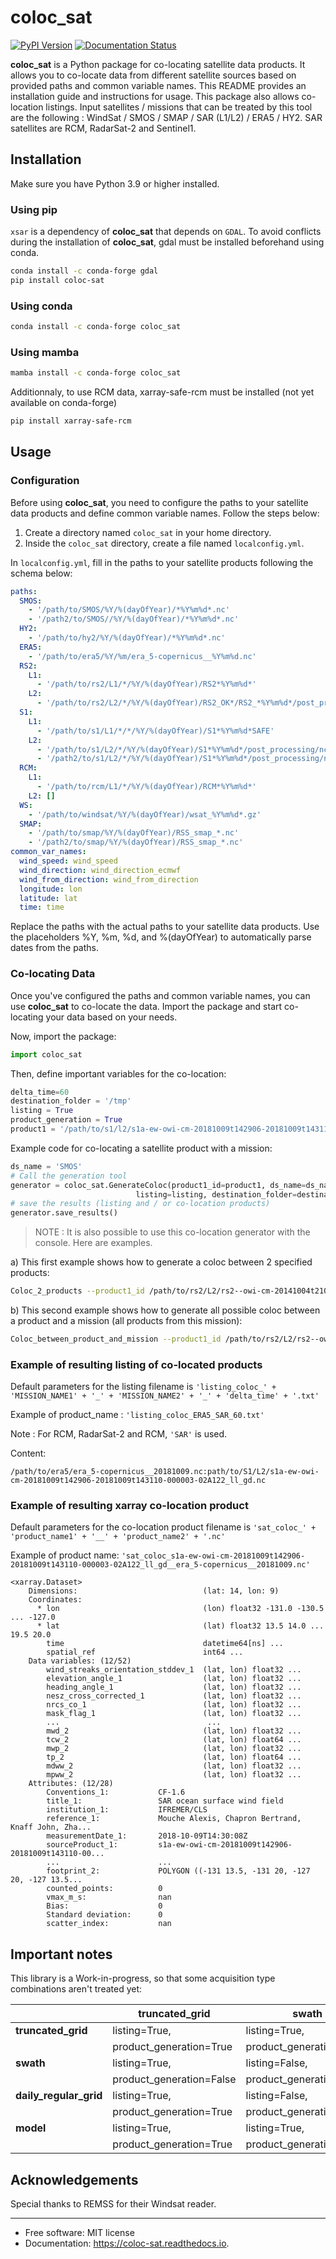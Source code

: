 
# coloc_sat



[![PyPI Version](https://img.shields.io/pypi/v/coloc_sat.svg)](https://pypi.python.org/pypi/coloc_sat)
[![Documentation Status](https://readthedocs.org/projects/coloc-sat/badge/?version=latest)](https://coloc-sat.readthedocs.io/en/latest/?version=latest)




**coloc_sat** is a Python package for co-locating satellite data products. It allows you to co-locate data from different satellite sources based on provided paths and common variable names. This README provides an installation guide and instructions for usage.
This package also allows co-location listings.
Input satellites / missions that can be treated by this tool are the following : WindSat / SMOS / SMAP / SAR (L1/L2) / ERA5 / HY2. 
SAR satellites are RCM, RadarSat-2 and Sentinel1.

## Installation

Make sure you have Python 3.9 or higher installed.

### Using pip

`xsar` is a dependency of **coloc_sat** that depends on `GDAL`. 
To avoid conflicts during the installation of **coloc_sat**, gdal must be installed beforehand using conda.

```bash
conda install -c conda-forge gdal
pip install coloc-sat
```

### Using conda

```bash
conda install -c conda-forge coloc_sat
```

### Using mamba

```bash
mamba install -c conda-forge coloc_sat
```

Additionnaly, to use RCM data, xarray-safe-rcm must be installed (not yet available on conda-forge)
```bash
pip install xarray-safe-rcm
```

## Usage

### Configuration

Before using **coloc_sat**, you need to configure the paths to your satellite data products and define common variable names. Follow the steps below:

1. Create a directory named `coloc_sat` in your home directory.
2. Inside the `coloc_sat` directory, create a file named `localconfig.yml`.

In `localconfig.yml`, fill in the paths to your satellite products following the schema below:

```yaml
paths:
  SMOS:
    - '/path/to/SMOS/%Y/%(dayOfYear)/*%Y%m%d*.nc'
    - '/path2/to/SMOS//%Y/%(dayOfYear)/*%Y%m%d*.nc'
  HY2:
    - '/path/to/hy2/%Y/%(dayOfYear)/*%Y%m%d*.nc'
  ERA5:
    - '/path/to/era5/%Y/%m/era_5-copernicus__%Y%m%d.nc'
  RS2:
    L1:
      - '/path/to/rs2/L1/*/%Y/%(dayOfYear)/RS2*%Y%m%d*'
    L2:
      - '/path/to/rs2/L2/*/%Y/%(dayOfYear)/RS2_OK*/RS2_*%Y%m%d*/post_processing/nclight_L2M/rs2*owi*%Y%m%d*0003*_ll_gd.nc'
  S1:
    L1:
      - '/path/to/s1/L1/*/*/%Y/%(dayOfYear)/S1*%Y%m%d*SAFE'
    L2:
      - '/path/to/s1/L2/*/%Y/%(dayOfYear)/S1*%Y%m%d*/post_processing/nclight_L2M/s1*owi*%Y%m%d*000003*_ll_gd.nc'
      - '/path2/to/s1/L2/*/%Y/%(dayOfYear)/S1*%Y%m%d*/post_processing/nclight_L2M/s1*owi*%Y%m%d*0003*_ll_gd.nc'
  RCM:
    L1:
      - '/path/to/rcm/L1/*/%Y/%(dayOfYear)/RCM*%Y%m%d*'
    L2: []
  WS:
    - '/path/to/windsat/%Y/%(dayOfYear)/wsat_%Y%m%d*.gz'
  SMAP:
    - '/path/to/smap/%Y/%(dayOfYear)/RSS_smap_*.nc'
    - '/path2/to/smap/%Y/%(dayOfYear)/RSS_smap_*.nc'
common_var_names:
  wind_speed: wind_speed
  wind_direction: wind_direction_ecmwf
  wind_from_direction: wind_from_direction
  longitude: lon
  latitude: lat
  time: time
```

Replace the paths with the actual paths to your satellite data products. Use the placeholders %Y, %m, %d, and %(dayOfYear) to automatically parse dates from the paths.

### Co-locating Data

Once you've configured the paths and common variable names, you can use **coloc_sat** to co-locate the data. Import the package and start co-locating your data based on your needs.

Now, import the package:

```python
import coloc_sat
```
       
Then, define important variables for the co-location:

```python
delta_time=60
destination_folder = '/tmp'
listing = True
product_generation = True
product1 = '/path/to/s1/l2/s1a-ew-owi-cm-20181009t142906-20181009t143110-000003-02A122_ll_gd.nc'
```

Example code for co-locating a satellite product with a mission:
        
```python
ds_name = 'SMOS'
# Call the generation tool
generator = coloc_sat.GenerateColoc(product1_id=product1, ds_name=ds_namedelta_time=delta_time, product_generation=product_generation, 
                            listing=listing, destination_folder=destination_folder)
# save the results (listing and / or co-location products)
generator.save_results()
```

> NOTE : It is also possible to use this co-location generator with the console. Here are examples.

a) This first example shows how to generate a coloc between 2 specified products:

```bash
Coloc_2_products --product1_id /path/to/rs2/L2/rs2--owi-cm-20141004t210600-20141004t210715-00003-BDBE0_ll_gd.nc --product2_id path/to/s1/L2/s1a-iw-owi-cm-20141004t211657-20141004t211829-000003-002FF5_ll_gd.nc --listing --product_generation
```


b) This second example shows how to generate all possible coloc between a product and a mission (all products from this mission):
        
```bash
Coloc_between_product_and_mission --product1_id /path/to/rs2/L2/rs2--owi-cm-20141004t210600-20141004t210715-00003-BDBE0_ll_gd.nc --mission_name S1 --listing --product_generation
```

### Example of resulting listing of co-located products

Default parameters for the listing filename is `'listing_coloc_' + 'MISSION_NAME1' + '_' + 'MISSION_NAME2' + '_' + 'delta_time' + '.txt'`

Example of product_name : `'listing_coloc_ERA5_SAR_60.txt'`

Note : For RCM, RadarSat-2 and RCM, `'SAR'` is used.

Content:

```
/path/to/era5/era_5-copernicus__20181009.nc:path/to/S1/L2/s1a-ew-owi-cm-20181009t142906-20181009t143110-000003-02A122_ll_gd.nc
```

### Example of resulting xarray co-location product

Default parameters for the co-location product filename is `'sat_coloc_' + 'product_name1' + '__' + 'product_name2' + '.nc'`

Example of product name: `'sat_coloc_s1a-ew-owi-cm-20181009t142906-20181009t143110-000003-02A122_ll_gd__era_5-copernicus__20181009.nc'`

```
<xarray.Dataset>
    Dimensions:                            (lat: 14, lon: 9)
    Coordinates:
      * lon                                (lon) float32 -131.0 -130.5 ... -127.0
      * lat                                (lat) float32 13.5 14.0 ... 19.5 20.0
        time                               datetime64[ns] ...
        spatial_ref                        int64 ...
    Data variables: (12/52)
        wind_streaks_orientation_stddev_1  (lat, lon) float32 ...
        elevation_angle_1                  (lat, lon) float32 ...
        heading_angle_1                    (lat, lon) float32 ...
        nesz_cross_corrected_1             (lat, lon) float32 ...
        nrcs_co_1                          (lat, lon) float32 ...
        mask_flag_1                        (lat, lon) float32 ...
        ...                                 ...
        mwd_2                              (lat, lon) float32 ...
        tcw_2                              (lat, lon) float64 ...
        mwp_2                              (lat, lon) float32 ...
        tp_2                               (lat, lon) float64 ...
        mdww_2                             (lat, lon) float32 ...
        mpww_2                             (lat, lon) float32 ...
    Attributes: (12/28)
        Conventions_1:           CF-1.6
        title_1:                 SAR ocean surface wind field
        institution_1:           IFREMER/CLS
        reference_1:             Mouche Alexis, Chapron Bertrand, Knaff John, Zha...
        measurementDate_1:       2018-10-09T14:30:08Z
        sourceProduct_1:         s1a-ew-owi-cm-20181009t142906-20181009t143110-00...
        ...                      ...
        footprint_2:             POLYGON ((-131 13.5, -131 20, -127 20, -127 13.5...
        counted_points:          0
        vmax_m_s:                nan
        Bias:                    0
        Standard deviation:      0
        scatter_index:           nan
```

## Important notes
This library is a Work-in-progress, so that some acquisition type combinations aren't treated yet:

|                         |   truncated_grid        |          swath          |  daily_regular_grid     |           model         |
|-------------------------|-------------------------|-------------------------|-------------------------|-------------------------|
| **truncated_grid**      | listing=True,           | listing=True,           | listing=True,           | listing=True,           |
|                         | product_generation=True | product_generation=False| product_generation=True | product_generation=True |
| **swath**               | listing=True,           | listing=False,          | listing=False,          | listing=True,           |
|                         | product_generation=False| product_generation=False| product_generation=False| product_generation=False|
| **daily_regular_grid**  | listing=True,           | listing=False,          | listing=False,          | listing=True,           |
|                         | product_generation=True | product_generation=False| product_generation=False| product_generation=False|
| **model**               | listing=True,           | listing=True,           | listing=True,           | listing=True,           |
|                         | product_generation=True | product_generation=False| product_generation=False| product_generation=False|


## Acknowledgements
Special thanks to REMSS for their Windsat reader.

---

* Free software: MIT license
* Documentation: https://coloc-sat.readthedocs.io.


